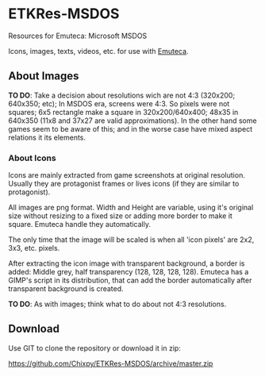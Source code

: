 # ETKRes-MSDOS
Resources for Emuteca: Microsoft MSDOS

Icons, images, texts, videos, etc. for use with [Emuteca](https://github.com/Chixpy/Emuteca).

## About Images

**TO DO**: Take a decision about resolutions wich are not 4:3 (320x200; 640x350; etc); In MSDOS era, screens were 4:3. So pixels were not squares; 6x5 rectangle make a square in 320x200/640x400; 48x35 in 640x350 (11x8 and 37x27 are valid approximations). In the other hand some games seem to be aware of this; and in the worse case have mixed aspect relations it its elements.

### About Icons

Icons are mainly extracted from game screenshots at original resolution. Usually they are protagonist frames or lives icons (if they are similar to protagonist).

All images are png format. Width and Height are variable, using it's original size without resizing to a fixed size or adding more border to make it square. Emuteca handle they automatically.

The only time that the image will be scaled is when all 'icon pixels' are 2x2, 3x3, etc. pixels.

After extracting the icon image with transparent background, a border is added: Middle grey, half transparency (128, 128, 128, 128). Emuteca has a GIMP's script in its distribution, that can add the border automatically after transparent background is created.

**TO DO**: As with images; think what to do about not 4:3 resolutions.

## Download

Use GIT to clone the repository or download it in zip:

https://github.com/Chixpy/ETKRes-MSDOS/archive/master.zip
